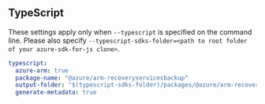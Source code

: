 ## TypeScript

These settings apply only when `--typescript` is specified on the command line.
Please also specify `--typescript-sdks-folder=<path to root folder of your azure-sdk-for-js clone>`.

``` yaml $(typescript)
typescript:
  azure-arm: true
  package-name: "@azure/arm-recoveryservicesbackup"
  output-folder: "$(typescript-sdks-folder)/packages/@azure/arm-recoveryservicesbackup"
  generate-metadata: true
```
